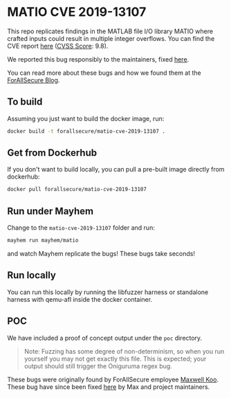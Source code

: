 # MATIO CVE 2019-13107

 This repo replicates findings in the MATLAB file I/O library MATIO where crafted inputs could result in multiple integer overflows. You can find the CVE report [here](https://nvd.nist.gov/vuln/detail/CVE-2019-13107) ([CVSS Score](https://nvd.nist.gov/vuln-metrics/cvss): 9.8).

 We reported this bug responsibly to the maintainers, fixed [here](https://github.com/tbeu/matio/pull/118).

 You can read more about these bugs and how we found them at the [ForAllSecure Blog](https://blog.forallsecure.com/analyzing-matio-and-stb_vorbis-libraries-with-mayhem).

 ## To build

 Assuming you just want to build the docker image, run:

 ```bash
 docker build -t forallsecure/matio-cve-2019-13107 .
 ```

 ## Get from Dockerhub

 If you don't want to build locally, you can pull a pre-built image
 directly from dockerhub:

 ```bash
 docker pull forallsecure/matio-cve-2019-13107
 ```


 ## Run under Mayhem

 Change to the `matio-cve-2019-13107` folder and run:

 ```bash
 mayhem run mayhem/matio
 ```

 and watch Mayhem replicate the bugs! These bugs take seconds!

 ## Run locally

 You can run this locally by running the libfuzzer harness or standalone harness
 with qemu-afl inside the docker container.

 ## POC

 We have included a proof of concept output under the `poc`
 directory.

 > Note: Fuzzing has some degree of non-determinism, so when you run
 yourself you may not get exactly this file.  This is expected; your
 output should still trigger the Oniguruma regex bug.

 These bugs were originally found by ForAllSecure employee [Maxwell Koo](https://blog.forallsecure.com/author/maxwell-koo).
 These bug have since been fixed [here](https://github.com/tbeu/matio/pull/118) by Max and project maintainers.
